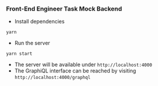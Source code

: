 ### Front-End Engineer Task Mock Backend

- Install dependencies
```
yarn
```

- Run the server
```
yarn start
```

- The server will be available under `http://localhost:4000`
- The GraphiQL interface can be reached by visiting `http://localhost:4000/graphql`
